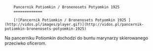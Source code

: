 
        Pancernik Potiomkin / Bronenosets Potyomkin 1925 
        =============
        
        [![Pancernik Potiomkin / Bronenosets Potyomkin 1925 ](http://vidos.pl/images/player.gif)](http://vidos.pl/pancernik-potiomkin-bronenosets-potyomkin-1925)
        
        
 Na pancerniku Potiomkin dochodzi do buntu marynarzy skierowanego przeciwko oficerom.
    